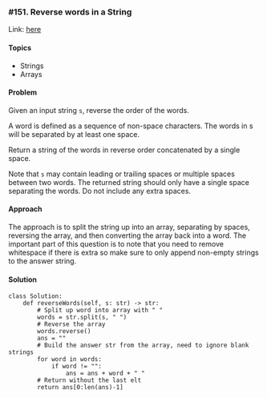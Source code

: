 ### \#151. Reverse words in a String

Link: [here](https://leetcode.com/problems/reverse-words-in-a-string/)

#### Topics
- Strings
- Arrays

#### Problem
Given an input string `s`, reverse the order of the words.

A word is defined as a sequence of non-space characters. The words in s will be separated by at least one space.

Return a string of the words in reverse order concatenated by a single space.

Note that `s` may contain leading or trailing spaces or multiple spaces between two words. The returned string should only have a single space separating the words. Do not include any extra spaces.

#### Approach
The approach is to split the string up into an array, separating by spaces, reversing the array, and then converting the array back into a word.
The important part of this question is to note that you need to remove whitespace if there is extra so make sure to only append non-empty strings to the answer string.

#### Solution
```
class Solution:
    def reverseWords(self, s: str) -> str:
        # Split up word into array with " "
        words = str.split(s, " ")
        # Reverse the array
        words.reverse()
        ans = ""
        # Build the answer str from the array, need to ignore blank strings
        for word in words:
            if word != "":
                ans = ans + word + " "
        # Return without the last elt
        return ans[0:len(ans)-1]
```